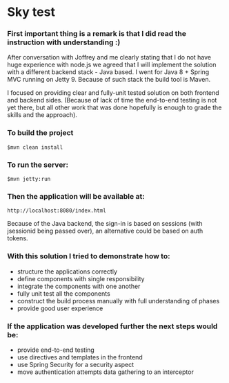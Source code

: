 # Sky test

### First important thing is a remark is that I did read the instruction with understanding :)

After conversation with Joffrey and me clearly stating that I do not have huge experience with node.js we agreed that I will implement the solution with a different backend stack - Java based.
I went for Java 8 + Spring MVC running on Jetty 9. Because of such stack the build tool is Maven.

I focused on providing clear and fully-unit tested solution on both frontend and backend sides.
(Because of lack of time the end-to-end testing is not yet there, but all other work that was done hopefully is enough to grade the skills and the approach).

### To build the project
    $mvn clean install

### To run the server:
    $mvn jetty:run

### Then the application will be available at:
    http://localhost:8080/index.html

Because of the Java backend, the sign-in is based on sessions (with jsessionid being passed over), an alternative could be based on auth tokens.

### With this solution I tried to demonstrate how to:
  * structure the applications correctly
  * define components with single responsibility
  * integrate the components with one another
  * fully unit test all the components
  * construct the build process manually with full understanding of phases
  * provide good user experience

### If the application was developed further the next steps would be:
  * provide end-to-end testing
  * use directives and templates in the frontend
  * use Spring Security for a security aspect
  * move authentication attempts data gathering to an interceptor


